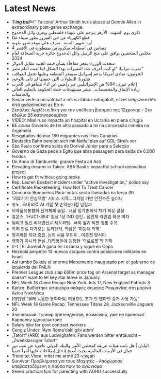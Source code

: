 # Latest News
-  ‘F***ing bull****!” Falcons’ Arthur Smith hurls abuse at Dennis Allen in extraordinary post-game exchange
-  ذكرى يوم الشهيد.. الأزهر يترحم على شهداء فلسطين ويعزي وائل الدحدوح
-  قطع الكهرباء عن حي الفيروز بطور سيناء غدًا
-  أبرد شهور السنة.. تعرف على موعد شهر طوبة
-  4 مصابين في اصطدام ميكروباص بمقطورة في الأقصر
-  مجلس الصحفيين يوافق على منح الزميل وائل الدحدوح جائزة حرية الصحافة لعام 2024
-  متحدث الوزراء يفجر مفاجأة بشأن قيمة الجنيه مقابل الدولار
-  مدرب تنزانيا: "لو كنت أعرف عدد التغييرات بهذا الشكل لما لعبت أمام مصر"
-  الحوثيون: تمادي أمريكا بدعم إسرائيل سيفجر المنطقة وعليها تحمل العواقب
-  فيتوريا: البطولات التي حققتها لم تأتي بالوعود
-  إعلام عبري: 64% من الإسرائيليين غير راضين عن آداء نتنياهو في الحرب
-  زيادة الإنفاق والمخصصات.. ننشر مستهدفات خطة الحكومة بالتعليم العالي والجامعات
-  Simán verte a horvátokat a női vízilabda-válogatott, ezzel megszerezték első győzelmüket az Eb-n
-  Σεπόλια: Αρχίζει η δίκη για την υπόθεση βιασμού της 12χρονης – Στο εδώλιο 26 κατηγορούμενοι
-  VIDEO: Misil ruso impacta un hospital en Ucrania en plena cirugía
-  BE acusa Governo de ter ultrapassado a lei na concessão mineira na Argemela
-  Resgatados do mar 180 migrantes nas ilhas Canárias
-  Deutsche Bahn bereitet sich mit Notfallplan auf GDL-Streik vor
-  São Paulo confirma saída de Dorival Júnior para a Seleção
-  Governo de Gaza pede a Egito que abra passagem para saída de 6.000 feridos
-  Un Anno di Tamburello: grande Festa ad Asti
-  Elevating dreams in Takeo: ABA Bank’s impactful school renovation project
-  How to get fit without going broke
-  Rep. Lauren Boebert incident under "active investigation," police say
-  Certificate Racketeering: How Not To Treat Cancer
-  Concurso Bombeiros Pará: notas serão liberadas na terça (9)
-  '의료기기 안심책방' 서비스 시작…디지털 기반 안전수준 높이나
-  뷰노, 국내 의료 AI 기업 첫 손익분기점 넘길까
-  의약품유통협회 선거체제 돌입...내달 정기총회서 차기 회장 결정
-  휴온스, 'HUC1-394' 임상 1상 IND 승인…점안제 라인업 확보 박차
-  밀리고 밀린 비대면진료 제도화법…국회 임기 막판 행방 주목
-  특허 만료 다가오는 트라젠타, 핵심은 '미등재 특허'
-  정치화된 의대 증원, 논리 싸움 무의미…여론전 맞서야
-  영화가 아니라 현실‥대학병원에 등장한 '의료로봇'의 진화
-  0-1 | El Juvenil A gana en Lezama y sigue en Copa
-  Hezbolá perpetró 10 nuevos ataques contra posiciones militares en Israel
-  Así tumbó Bukele el enorme Monumento inaugurado por el gobierno de izquierda del FMLN
-  Premier League club slap £60m price tag on Arsenal target as manager doesn’t want to let key star leave in January
-  NFL Week 18 Game Recap: New York Jets 17, New England Patriots 3
-  Κρήτη: Βυθίστηκε ιστιοφόρο σκάφος σημαίας Ρουμανίας στη μαρίνα Αγίου Νικολάου
-  [대법원 “몰래 녹음한 통화파일, 허용한도 초과 안 했다면 증거 사용 가능”
-  NFL Week 18 Game Recap: Tennessee Titans 28, Jacksonville Jaguars 20
-  Злочевский: турнир претендентов, возможно, уже не приносит Карлсену удовольствие
-  Salary hike for govt contract workers
-  Cengiz Ünder: 'Aynı Roma'daki gibi attım'
-  „Tatort“ (ARD) aus Ludwighafen: Fans werden bitter enttäuscht – „Zweitklassiger Tatort“
-  اليابان | هل باتت هيئات عريقة كمجلس الأمن والبنك الدولي عاجزة عن لعب دور فعال في الأزمات العالمية بحيث أصبح إدخال إصلاحات عليها أمراً حتمياً
-  Tronditet Vlora, vritet me armë 23-vjeçari
-  Survivor: Προβλήματα για τους Μαχητές - Αποχώρησε υποβασταζόμενη η Χρύσα πριν το αγώνισμα
-  Seven practical tips for parenting with ADHD successfully
